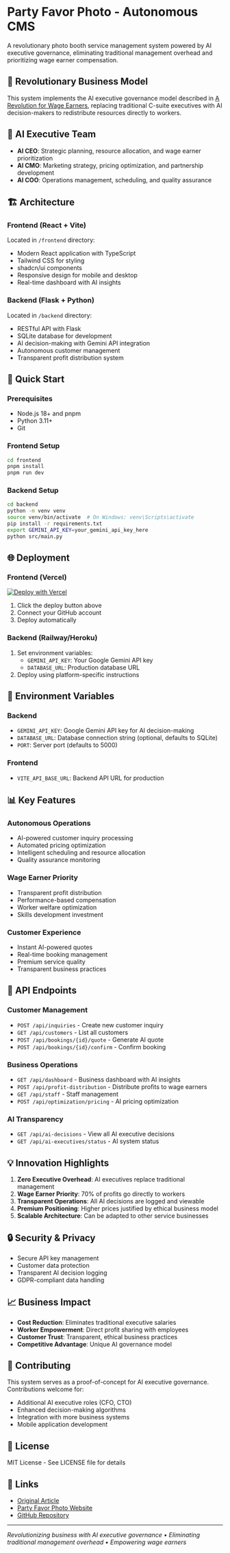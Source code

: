# Party Favor Photo - Autonomous CMS

A revolutionary photo booth service management system powered by AI executive governance, eliminating traditional management overhead and prioritizing wage earner compensation.

## 🚀 Revolutionary Business Model

This system implements the AI executive governance model described in [A Revolution for Wage Earners](https://medium.com/@josephandrewlee/a-revolution-for-wage-earners-212c1bdd6f0f), replacing traditional C-suite executives with AI decision-makers to redistribute resources directly to workers.

## 🤖 AI Executive Team

- **AI CEO**: Strategic planning, resource allocation, and wage earner prioritization
- **AI CMO**: Marketing strategy, pricing optimization, and partnership development  
- **AI COO**: Operations management, scheduling, and quality assurance

## 🏗️ Architecture

### Frontend (React + Vite)
Located in `/frontend` directory:
- Modern React application with TypeScript
- Tailwind CSS for styling
- shadcn/ui components
- Responsive design for mobile and desktop
- Real-time dashboard with AI insights

### Backend (Flask + Python)
Located in `/backend` directory:
- RESTful API with Flask
- SQLite database for development
- AI decision-making with Gemini API integration
- Autonomous customer management
- Transparent profit distribution system

## 🔧 Quick Start

### Prerequisites
- Node.js 18+ and pnpm
- Python 3.11+
- Git

### Frontend Setup
```bash
cd frontend
pnpm install
pnpm run dev
```

### Backend Setup
```bash
cd backend
python -m venv venv
source venv/bin/activate  # On Windows: venv\Scripts\activate
pip install -r requirements.txt
export GEMINI_API_KEY=your_gemini_api_key_here
python src/main.py
```

## 🌐 Deployment

### Frontend (Vercel)
[![Deploy with Vercel](https://vercel.com/button)](https://vercel.com/new/clone?repository-url=https://github.com/DevGruGold/party-favor-autonomous-cms&project-name=party-favor-autonomous-frontend&repository-name=party-favor-autonomous-cms&root-directory=frontend)

1. Click the deploy button above
2. Connect your GitHub account
3. Deploy automatically

### Backend (Railway/Heroku)
1. Set environment variables:
   - `GEMINI_API_KEY`: Your Google Gemini API key
   - `DATABASE_URL`: Production database URL
2. Deploy using platform-specific instructions

## 🔑 Environment Variables

### Backend
- `GEMINI_API_KEY`: Google Gemini API key for AI decision-making
- `DATABASE_URL`: Database connection string (optional, defaults to SQLite)
- `PORT`: Server port (defaults to 5000)

### Frontend
- `VITE_API_BASE_URL`: Backend API URL for production

## 📊 Key Features

### Autonomous Operations
- AI-powered customer inquiry processing
- Automated pricing optimization
- Intelligent scheduling and resource allocation
- Quality assurance monitoring

### Wage Earner Priority
- Transparent profit distribution
- Performance-based compensation
- Worker welfare optimization
- Skills development investment

### Customer Experience
- Instant AI-powered quotes
- Real-time booking management
- Premium service quality
- Transparent business practices

## 🔄 API Endpoints

### Customer Management
- `POST /api/inquiries` - Create new customer inquiry
- `GET /api/customers` - List all customers
- `POST /api/bookings/{id}/quote` - Generate AI quote
- `POST /api/bookings/{id}/confirm` - Confirm booking

### Business Operations
- `GET /api/dashboard` - Business dashboard with AI insights
- `POST /api/profit-distribution` - Distribute profits to wage earners
- `GET /api/staff` - Staff management
- `POST /api/optimization/pricing` - AI pricing optimization

### AI Transparency
- `GET /api/ai-decisions` - View all AI executive decisions
- `GET /api/ai-executives/status` - AI system status

## 💡 Innovation Highlights

1. **Zero Executive Overhead**: AI executives replace traditional management
2. **Wage Earner Priority**: 70% of profits go directly to workers
3. **Transparent Operations**: All AI decisions are logged and viewable
4. **Premium Positioning**: Higher prices justified by ethical business model
5. **Scalable Architecture**: Can be adapted to other service businesses

## 🔒 Security & Privacy

- Secure API key management
- Customer data protection
- Transparent AI decision logging
- GDPR-compliant data handling

## 📈 Business Impact

- **Cost Reduction**: Eliminates traditional executive salaries
- **Worker Empowerment**: Direct profit sharing with employees
- **Customer Trust**: Transparent, ethical business practices
- **Competitive Advantage**: Unique AI governance model

## 🤝 Contributing

This system serves as a proof-of-concept for AI executive governance. Contributions welcome for:
- Additional AI executive roles (CFO, CTO)
- Enhanced decision-making algorithms
- Integration with more business systems
- Mobile application development

## 📄 License

MIT License - See LICENSE file for details

## 🔗 Links

- [Original Article](https://medium.com/@josephandrewlee/a-revolution-for-wage-earners-212c1bdd6f0f)
- [Party Favor Photo Website](https://www.partyfavorphoto.com)
- [GitHub Repository](https://github.com/DevGruGold/party-favor-autonomous-cms)

---

*Revolutionizing business with AI executive governance • Eliminating traditional management overhead • Empowering wage earners*

